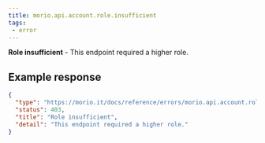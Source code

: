```yaml
---
title: morio.api.account.role.insufficient
tags: 
 - error
---
```



<!-- MORIO_AUTO_GENERATED_CONTENT_STARTS - Manual changes made below will be overwritten -->
__Role insufficient__ - This endpoint required a higher role.
<!-- MORIO_AUTO_GENERATED_CONTENT_ENDS - Manual changes made above will be overwritten -->


<!-- MORIO_AUTO_GENERATED_CONTENT_STARTS - Manual changes made below will be overwritten -->
## Example response

```json
{
  "type": "https://morio.it/docs/reference/errors/morio.api.account.role.insufficient",
  "status": 403,
  "title": "Role insufficient",
  "detail": "This endpoint required a higher role."
}
```
<!-- MORIO_AUTO_GENERATED_CONTENT_ENDS - Manual changes made above will be overwritten -->

